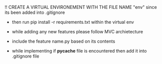 !! CREATE A VIRTUAL ENVIRONEMENT WITH THE FILE NAME "env" since its been added into .gitignore

- then run pip install -r requirements.txt within the virtual env

- while adding any new features please follow MVC archietecture
- include the feature name.py based on its contents
- while implementing if __pycache__ file is encountered then add it into .gitignore file